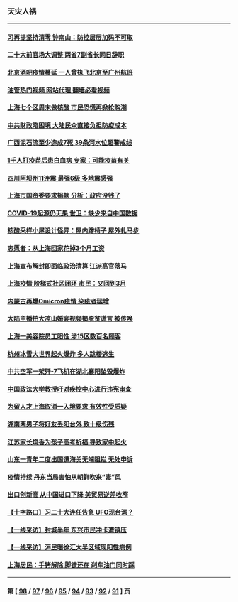 ### 天灾人祸
---
#### [习再提坚持清零 钟南山：防控层层加码不可取](../../pages/ncid280/n13756635.md?06110845) 
#### [二十大前官场大调整 两省7副省长同日辞职](../../pages/ncid280/n13756604.md?06110845) 
#### [北京酒吧疫情蔓延 一人曾执飞北京至广州航班](../../pages/ncid280/n13755741.md?06110845) 
#### [油管热门视频 网站代理 翻墙必看视频](http://209.222.30.114:81/youtube.html?06110845)
#### [上海七个区周末做核酸 市民恐慌再掀抢购潮](../../pages/ncid280/n13756508.md?06110845) 
#### [中共财政陷困境 大陆民众直接负担防疫成本](../../pages/ncid280/n13756242.md?06110845) 
#### [广西泥石流至少造成7死 39条河水位超警戒线](../../pages/ncid280/n13756322.md?06110845) 
#### [1千人打疫苗后患白血病 专家：可能疫苗有关](../../pages/ncid280/n13755932.md?06110845) 
#### [四川阿坝州11连震 最强6级 多地震感强](../../pages/ncid280/n13756222.md?06110845) 
#### [上海市国资委要求捐款 分析：政府没钱了](../../pages/ncid280/n13755948.md?06110845) 
#### [COVID-19起源仍无果 世卫：缺少来自中国数据](../../pages/ncid280/n13755997.md?06110845) 
#### [核酸采样小屋设计怪异：屋内蹲椅子 屋外扎马步](../../pages/ncid280/n13755942.md?06110845) 
#### [志愿者：从上海回家花掉3个月工资](../../pages/ncid280/n13755962.md?06110845) 
#### [上海宣布解封即面临政治清算 江派高官落马](../../pages/ncid280/n13755851.md?06110845) 
#### [上海疫情 阶梯式社区闭环 市民：又回到3月](../../pages/ncid280/n13755887.md?06110845) 
#### [内蒙古再爆Omicron疫情 染疫者猛增](../../pages/ncid280/n13755800.md?06110845) 
#### [大陆主播拍大凉山婚宴视频揭脱贫谎言 被传唤](../../pages/ncid280/n13755710.md?06110845) 
#### [上海一美容院员工阳性 涉15区数百名顾客](../../pages/ncid280/n13755671.md?06110845) 
#### [杭州冰雪大世界起火爆炸 多人跳楼逃生](../../pages/ncid280/n13755546.md?06110845) 
#### [中共空军一架歼-7飞机在湖北襄阳坠毁爆炸](../../pages/ncid280/n13755483.md?06110845) 
#### [中国政法大学教授吁对疾控中心进行违宪审查](../../pages/ncid280/n13755348.md?06110845) 
#### [为留人才上海取消一入境要求 有效性受质疑](../../pages/ncid280/n13755114.md?06110845) 
#### [湖南两男子将好友丢阳台外 致十级伤残](../../pages/ncid280/n13754928.md?06110845) 
#### [江苏家长烧香为孩子高考祈福 导致家中起火](../../pages/ncid280/n13754884.md?06110845) 
#### [山东一青年二度出国遭海关无端阻拦 无处申诉](../../pages/ncid280/n13754813.md?06110845) 
#### [疫情持续 丹东当局害怕从朝鲜吹来“毒”风](../../pages/ncid280/n13754537.md?06110845) 
#### [出口创新高 从中国进口下降 美贸易逆差收窄](../../pages/ncid280/n13754360.md?06110845) 
#### [【十字路口】习二十大连任告急 UFO现台湾？](../../pages/ncid280/n13754219.md?06110845) 
#### [【一线采访】封城半年 东兴市民冲卡遭镇压](../../pages/ncid280/n13754277.md?06110845) 
#### [【一线采访】沪民曝徐汇大半区域现阳性病例](../../pages/ncid280/n13754133.md?06110845) 
#### [上海居民：手铐解除 脚镣还在 刹车油门同时踩](../../pages/ncid280/n13754064.md?06110845) 

---
#### 第 [ [98](./98.md?06110845) / [97](./97.md?06110845) / [96](./96.md?06110845) / [95](./95.md?06110845) / [94](./94.md?06110845) / [93](./93.md?06110845) / [92](./92.md?06110845) / [91](./91.md?06110845) ] 页

